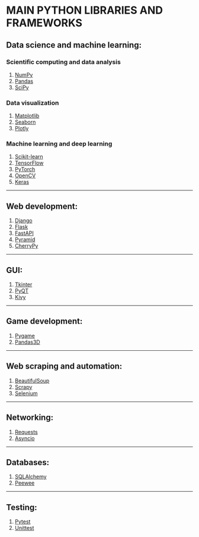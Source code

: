 # MAIN PYTHON LIBRARIES AND FRAMEWORKS

## Data science and machine learning:

### Scientific computing and data analysis

1. <a href="https://numpy.org">NumPy</a>
2. <a href="https://pandas.pydata.org/">Pandas</a>
3. <a href="https://scipy.org">SciPy</a>

### Data visualization

1. <a href="https://matplotlib.org">Matplotlib</a>
2. <a href="https://seaborn.pydata.org/">Seaborn</a>
3. <a href="https://plotly.com">Plotly</a>

### Machine learning and deep learning

1. <a href="https://scikit-learn.org">Scikit-learn</a>
2. <a href="https://tensorflow.org">TensorFlow</a>
3. <a href="https://pytorch.org">PyTorch</a>
4. <a href="https://opencv.org">OpenCV</a>
5. <a href="https://keras.io">Keras</a>

<hr>

## Web development:

1. <a href="https://djangoproject.com">Django</a>
2. <a href="https://flask.palletsprojects.com">Flask</a>	
3. <a href="https://fastapi.tiangolo.com">FastAPI</a>
4. <a href="https://trypyramid.com">Pyramid</a>
5. <a href="https://cherrypy.dev">CherryPy</a>

<hr>

## GUI:

1. <a href="https://docs.python.org/es/3/library/tkinter.html">Tkinter</a>
2. <a href="https://wiki.python.org/moin/PyQt">PyQT</a>	
3. <a href="https://kivy.org">Kivy</a>

<hr>

## Game development:

1. <a href="https://pygame.org">Pygame</a>
2. <a href="https://pandas3d.org">Pandas3D</a>

<hr>

## Web scraping and automation:

1. <a href="https://https://www.crummy.com/software/BeautifulSoup/">BeautifulSoup</a>
2. <a href="https://scrapy.org">Scrapy</a>	
3. <a href="https://selenium.dev">Selenium</a>

<hr>

## Networking:

1. <a href="https://pypi.org/project/requests/">Requests</a>
2. <a href="https://docs.python.org/3/library/asyncio.html">Asyncio</a>

<hr>

## Databases:

1. <a href="https://www.sqlalchemy.org/">SQLAlchemy</a>
2. <a href="http://docs.peewee-orm.com/en/latest/">Peewee</a>

<hr>

## Testing:

1. <a href="https://docs.pytest.org/en/7.4.x/">Pytest</a>
2. <a href="https://docs.python.org/3/library/unittest.html">Unittest</a>	